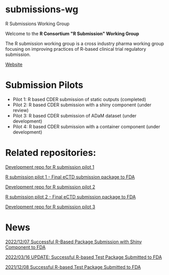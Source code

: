 # submissions-wg
R Submissions Working Group

  Welcome to the **R Consortium "R Submission" Working Group** 
  
  The R submission working group is a cross industry pharma working group
  focusing on improving practices of R-based 
  clinical trial regulatory submission.
  
  [Website](https://rconsortium.github.io/submissions-wg/)
  
# Submission Pilots

- Pilot 1: R based CDER submission of static outputs (completed)
- Pilot 2: R based CDER submission with a shiny component (under review)
- Pilot 3: R based CDER submission of ADaM dataset (under development)
- Pilot 4: R based CDER submission with a container component (under development)
  
  
# Related repositories:


[Development repo for R submission pilot 1](https://github.com/RConsortium/submissions-pilot1)

[R submission pilot 1 - Final eCTD submission package to FDA](https://github.com/RConsortium/submissions-pilot1-to-fda)

[Development repo for R submission pilot 2](https://github.com/RConsortium/submissions-pilot2)

[R submission pilot 2 - Final eCTD submission package to FDA](https://github.com/RConsortium/submissions-pilot2-to-fda)

[Development repo for R submission pilot 3](https://github.com/RConsortium/submissions-pilot3-adam)

# News

[2022/12/07 Successful R-Based Package Submission with Shiny Component to FDA](https://www.r-consortium.org/blog/2022/12/07/update-successful-r-based-package-submission-with-shiny-component-to-fda)

[2022/03/16 UPDATE: Successful R-based Test Package Submitted to FDA](https://www.r-consortium.org/blog/2022/03/16/update-successful-r-based-test-package-submitted-to-fda)

[2021/12/08 Successful R-based Test Package Submitted to FDA](https://www.r-consortium.org/blog/2021/12/08/successful-r-based-test-package-submitted-to-fda)

